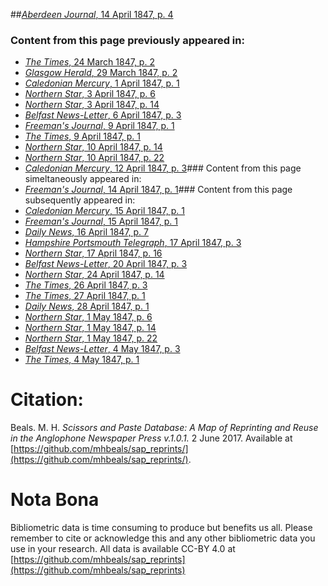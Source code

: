 ##[*Aberdeen Journal*, 14 April 1847, p. 4](https://mhbeals.github.io/sap_html/Aberdeen-Journal/Aberdeen-Journal-14-April-1847-p-4)

### Content from this page previously appeared in:
+ [*The Times*, 24 March 1847, p. 2](https://mhbeals.github.io/sap_html/The-Times/The-Times-24-March-1847-p-2)
+ [*Glasgow Herald*, 29 March 1847, p. 2](https://mhbeals.github.io/sap_html/Glasgow-Herald/Glasgow-Herald-29-March-1847-p-2)
+ [*Caledonian Mercury*, 1 April 1847, p. 1](https://mhbeals.github.io/sap_html/Caledonian-Mercury/Caledonian-Mercury-1-April-1847-p-1)
+ [*Northern Star*, 3 April 1847, p. 6](https://mhbeals.github.io/sap_html/Northern-Star/Northern-Star-3-April-1847-p-6)
+ [*Northern Star*, 3 April 1847, p. 14](https://mhbeals.github.io/sap_html/Northern-Star/Northern-Star-3-April-1847-p-14)
+ [*Belfast News-Letter*, 6 April 1847, p. 3](https://mhbeals.github.io/sap_html/Belfast-News-Letter/Belfast-News-Letter-6-April-1847-p-3)
+ [*Freeman's Journal*, 9 April 1847, p. 1](https://mhbeals.github.io/sap_html/Freeman's-Journal/Freeman's-Journal-9-April-1847-p-1)
+ [*The Times*, 9 April 1847, p. 1](https://mhbeals.github.io/sap_html/The-Times/The-Times-9-April-1847-p-1)
+ [*Northern Star*, 10 April 1847, p. 14](https://mhbeals.github.io/sap_html/Northern-Star/Northern-Star-10-April-1847-p-14)
+ [*Northern Star*, 10 April 1847, p. 22](https://mhbeals.github.io/sap_html/Northern-Star/Northern-Star-10-April-1847-p-22)
+ [*Caledonian Mercury*, 12 April 1847, p. 3](https://mhbeals.github.io/sap_html/Caledonian-Mercury/Caledonian-Mercury-12-April-1847-p-3)### Content from this page simeltaneously appeared in:
+ [*Freeman's Journal*, 14 April 1847, p. 1](https://mhbeals.github.io/sap_html/Freeman's-Journal/Freeman's-Journal-14-April-1847-p-1)### Content from this page subsequently appeared in:
+ [*Caledonian Mercury*, 15 April 1847, p. 1](https://mhbeals.github.io/sap_html/Caledonian-Mercury/Caledonian-Mercury-15-April-1847-p-1)
+ [*Freeman's Journal*, 15 April 1847, p. 1](https://mhbeals.github.io/sap_html/Freeman's-Journal/Freeman's-Journal-15-April-1847-p-1)
+ [*Daily News*, 16 April 1847, p. 7](https://mhbeals.github.io/sap_html/Daily-News/Daily-News-16-April-1847-p-7)
+ [*Hampshire Portsmouth Telegraph*, 17 April 1847, p. 3](https://mhbeals.github.io/sap_html/Hampshire-Portsmouth-Telegraph/Hampshire-Portsmouth-Telegraph-17-April-1847-p-3)
+ [*Northern Star*, 17 April 1847, p. 16](https://mhbeals.github.io/sap_html/Northern-Star/Northern-Star-17-April-1847-p-16)
+ [*Belfast News-Letter*, 20 April 1847, p. 3](https://mhbeals.github.io/sap_html/Belfast-News-Letter/Belfast-News-Letter-20-April-1847-p-3)
+ [*Northern Star*, 24 April 1847, p. 14](https://mhbeals.github.io/sap_html/Northern-Star/Northern-Star-24-April-1847-p-14)
+ [*The Times*, 26 April 1847, p. 3](https://mhbeals.github.io/sap_html/The-Times/The-Times-26-April-1847-p-3)
+ [*The Times*, 27 April 1847, p. 1](https://mhbeals.github.io/sap_html/The-Times/The-Times-27-April-1847-p-1)
+ [*Daily News*, 28 April 1847, p. 1](https://mhbeals.github.io/sap_html/Daily-News/Daily-News-28-April-1847-p-1)
+ [*Northern Star*, 1 May 1847, p. 6](https://mhbeals.github.io/sap_html/Northern-Star/Northern-Star-1-May-1847-p-6)
+ [*Northern Star*, 1 May 1847, p. 14](https://mhbeals.github.io/sap_html/Northern-Star/Northern-Star-1-May-1847-p-14)
+ [*Northern Star*, 1 May 1847, p. 22](https://mhbeals.github.io/sap_html/Northern-Star/Northern-Star-1-May-1847-p-22)
+ [*Belfast News-Letter*, 4 May 1847, p. 3](https://mhbeals.github.io/sap_html/Belfast-News-Letter/Belfast-News-Letter-4-May-1847-p-3)
+ [*The Times*, 4 May 1847, p. 1](https://mhbeals.github.io/sap_html/The-Times/The-Times-4-May-1847-p-1)
                    
# Citation: 

Beals. M. H. *Scissors and Paste Database: A Map of Reprinting and Reuse in the Anglophone Newspaper Press v.1.0.1.* 2 June 2017. Available at [https://github.com/mhbeals/sap_reprints/](https://github.com/mhbeals/sap_reprints/). 
                    
# Nota Bona

Bibliometric data is time consuming to produce but benefits us all. Please remember to cite or acknowledge this and any other bibliometric data you use in your research. All data is available CC-BY 4.0 at [https://github.com/mhbeals/sap_reprints](https://github.com/mhbeals/sap_reprints)
